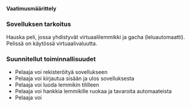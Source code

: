 #### Vaatimusmäärittely

### Sovelluksen tarkoitus

Hauska peli, jossa yhdistyvät virtuaalilemmikki ja gacha (leluautomaatti).
Pelissä on käytössä virtuaalivaluutta.

### Suunnitellut toiminnallisuudet

* Pelaaja voi rekisteröityä sovellukseen
* Pelaaja voi kirjautua sisään ja ulos sovelluksesta
* Pelaaja voi luoda lemmikin tililleen
* Pelaaja voi hankkia lemmikille ruokaa ja tavaroita automaateista
* Pelaaja voi 